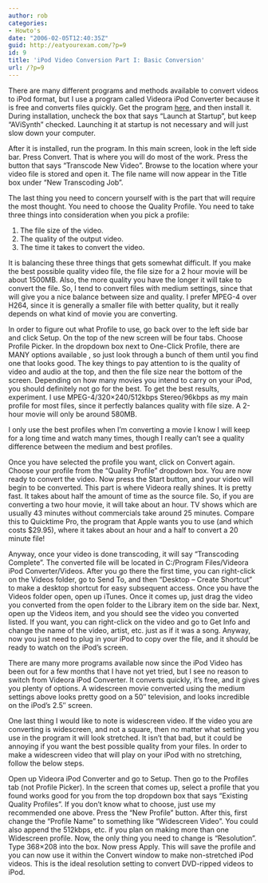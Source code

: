 ```yaml
---
author: rob
categories:
- Howto's
date: "2006-02-05T12:40:35Z"
guid: http://eatyourexam.com/?p=9
id: 9
title: 'iPod Video Conversion Part I: Basic Conversion'
url: /?p=9
---
```

There are many different programs and methods available to convert videos to iPod format, but I use a program called Videora iPod Converter because it is free and converts files quickly. Get the program [here](http://www.videora.com/en-us/Converter/iPod/ "Videora iPod Converter Homepage"), and then install it. During installation, uncheck the box that says &#8220;Launch at Startup&#8221;, but keep &#8220;AViSynth&#8221; checked. Launching it at startup is not necessary and will just slow down your computer.

After it is installed, run the program. In this main screen, look in the left side bar. Press Convert. That is where you will do most of the work. Press the button that says &#8220;Transcode New Video&#8221;. Browse to the location where your video file is stored and open it. The file name will now appear in the Title box under &#8220;New Transcoding Job&#8221;.

The last thing you need to concern yourself with is the part that will require the most thought. You need to choose the Quality Profile. You need to take three things into consideration when you pick a profile:

  1. The file size of the video.
  2. The quality of the output video.
  3. The time it takes to convert the video.

It is balancing these three things that gets somewhat difficult. If you make the best possible quality video file, the file size for a 2 hour movie will be about 1500MB. Also, the more quality you have the longer it will take to convert the file. So, I tend to convert files with medium settings, since that will give you a nice balance between size and quality. I prefer MPEG-4 over H264, since it is generally a smaller file with better quality, but it really depends on what kind of movie you are converting.

In order to figure out what Profile to use, go back over to the left side bar and click Setup. On the top of the new screen will be four tabs. Choose Profile Picker. In the dropdown box next to One-Click Profile, there are MANY options available , so just look through a bunch of them until you find one that looks good. The key things to pay attention to is the quality of video and audio at the top, and then the file size near the bottom of the screen. Depending on how many movies you intend to carry on your iPod, you should definitely not go for the best. To get the best results, experiment. I use MPEG-4/320&#215;240/512kbps Stereo/96kbps as my main profile for most files, since it perfectly balances quality with file size. A 2-hour movie will only be around 580MB.

I only use the best profiles when I&#8217;m converting a movie I know I will keep for a long time and watch many times, though I really can&#8217;t see a quality difference between the medium and best profiles.

Once you have selected the profile you want, click on Convert again. Choose your profile from the &#8220;Quality Profile&#8221; dropdown box. You are now ready to convert the video. Now press the Start button, and your video will begin to be converted. This part is where Videora really shines. It is pretty fast. It takes about half the amount of time as the source file. So, if you are converting a two hour movie, it will take about an hour. TV shows which are usually 43 minutes without commercials take around 25 minutes. Compare this to Quicktime Pro, the program that Apple wants you to use (and which costs $29.95), where it takes about an hour and a half to convert a 20 minute file!

Anyway, once your video is done transcoding, it will say &#8220;Transcoding Complete&#8221;. The converted file will be located in C:/Program Files/Videora iPod Converter/Videos. After you go there the first time, you can right-click on the Videos folder, go to Send To, and then &#8220;Desktop &#8211; Create Shortcut&#8221; to make a desktop shortcut for easy subsequent access. Once you have the Videos folder open, open up iTunes. Once it comes up, just drag the video you converted from the open folder to the Library item on the side bar. Next, open up the Videos item, and you should see the video you converted listed. If you want, you can right-click on the video and go to Get Info and change the name of the video, artist, etc. just as if it was a song. Anyway, now you just need to plug in your iPod to copy over the file, and it should be ready to watch on the iPod&#8217;s screen.

There are many more programs available now since the iPod Video has been out for a few months that I have not yet tried, but I see no reason to switch from Videora iPod Converter. It converts quickly, it&#8217;s free, and it gives you plenty of options. A widescreen movie converted using the medium settings above looks pretty good on a 50&#8243; television, and looks incredible on the iPod&#8217;s 2.5&#8243; screen.

One last thing I would like to note is widescreen video. If the video you are converting is widescreen, and not a square, then no matter what setting you use in the program it will look stretched. It isn&#8217;t that bad, but it could be annoying if you want the best possible quality from your files. In order to make a widescreen video that will play on your iPod with no stretching, follow the below steps.

Open up Videora iPod Converter and go to Setup. Then go to the Profiles tab (not Profile Picker). In the screen that comes up, select a profile that you found works good for you from the top dropdown box that says &#8220;Existing Quality Profiles&#8221;. If you don&#8217;t know what to choose, just use my recommended one above. Press the &#8220;New Profile&#8221; button. After this, first change the &#8220;Profile Name&#8221; to something like &#8220;Widescreen Video&#8221;. You could also append the 512kbps, etc. if you plan on making more than one Widescreen profile. Now, the only thing you need to change is &#8220;Resolution&#8221;. Type 368&#215;208 into the box. Now press Apply. This will save the profile and you can now use it within the Convert window to make non-stretched iPod videos. This is the ideal resolution setting to convert DVD-ripped videos to iPod.